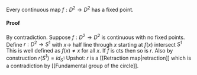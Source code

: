 Every continuous map $f:D^2\to D^2$ has a fixed point.
#### Proof
By contradiction.
Suppose $f:D^2\to D^2$ is continuous with no fixed points.
Define $r:D^2\to S^1$ 
with $x\to$ half line through $x$ starting at $f(x)$ intersect $S^1$
This is well defined as $f(x)\neq x$ for all $x$.
If $f$ is cts then so is $r$.
Also by construction $r(S^1)=id_{S^1}$
Upshot: $r$ is a [[Retraction map|retraction]] which is a contradiction by [[Fundamental group of the circle]].